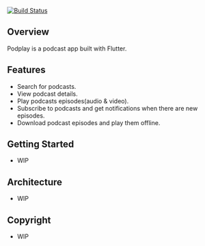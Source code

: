 <a href="https://github.com/[USER_NAME]/[REPO_NAME]/actions"><img src="https://github.com/[USER_NAME]/[REPO_NAME]/workflows/Run Tests/badge.svg" alt="Build Status"></a>

## Overview

Podplay is a podcast app built with Flutter.

## Features

- Search for podcasts.
- View podcast details.
- Play podcasts episodes(audio & video).
- Subscribe to podcasts and get notifications when there are new episodes.
- Download podcast episodes and play them offline.

## Getting Started

- WIP

## Architecture

- WIP

## Copyright

- WIP
